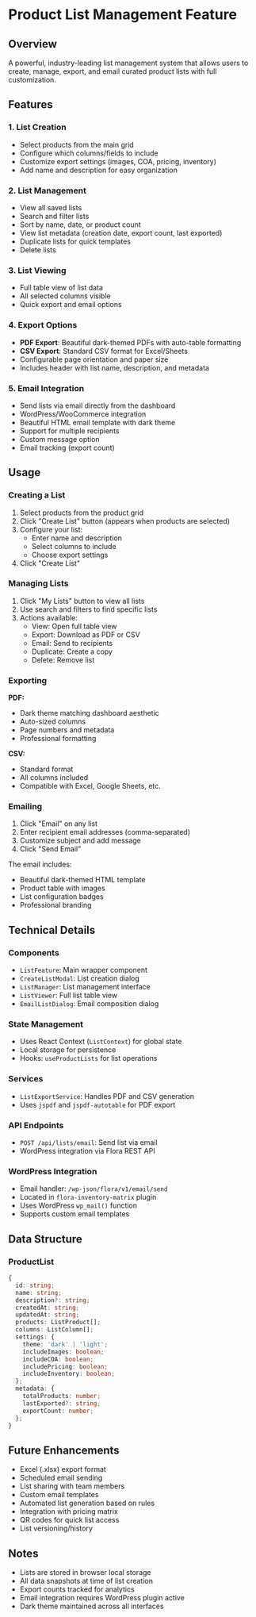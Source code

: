 # Product List Management Feature

## Overview

A powerful, industry-leading list management system that allows users to create, manage, export, and email curated product lists with full customization.

## Features

### 1. **List Creation**
- Select products from the main grid
- Configure which columns/fields to include
- Customize export settings (images, COA, pricing, inventory)
- Add name and description for easy organization

### 2. **List Management**
- View all saved lists
- Search and filter lists
- Sort by name, date, or product count
- View list metadata (creation date, export count, last exported)
- Duplicate lists for quick templates
- Delete lists

### 3. **List Viewing**
- Full table view of list data
- All selected columns visible
- Quick export and email options

### 4. **Export Options**
- **PDF Export**: Beautiful dark-themed PDFs with auto-table formatting
- **CSV Export**: Standard CSV format for Excel/Sheets
- Configurable page orientation and paper size
- Includes header with list name, description, and metadata

### 5. **Email Integration**
- Send lists via email directly from the dashboard
- WordPress/WooCommerce integration
- Beautiful HTML email template with dark theme
- Support for multiple recipients
- Custom message option
- Email tracking (export count)

## Usage

### Creating a List

1. Select products from the product grid
2. Click "Create List" button (appears when products are selected)
3. Configure your list:
   - Enter name and description
   - Select columns to include
   - Choose export settings
4. Click "Create List"

### Managing Lists

1. Click "My Lists" button to view all lists
2. Use search and filters to find specific lists
3. Actions available:
   - View: Open full table view
   - Export: Download as PDF or CSV
   - Email: Send to recipients
   - Duplicate: Create a copy
   - Delete: Remove list

### Exporting

**PDF:**
- Dark theme matching dashboard aesthetic
- Auto-sized columns
- Page numbers and metadata
- Professional formatting

**CSV:**
- Standard format
- All columns included
- Compatible with Excel, Google Sheets, etc.

### Emailing

1. Click "Email" on any list
2. Enter recipient email addresses (comma-separated)
3. Customize subject and add message
4. Click "Send Email"

The email includes:
- Beautiful dark-themed HTML template
- Product table with images
- List configuration badges
- Professional branding

## Technical Details

### Components

- `ListFeature`: Main wrapper component
- `CreateListModal`: List creation dialog
- `ListManager`: List management interface
- `ListViewer`: Full list table view
- `EmailListDialog`: Email composition dialog

### State Management

- Uses React Context (`ListContext`) for global state
- Local storage for persistence
- Hooks: `useProductLists` for list operations

### Services

- `ListExportService`: Handles PDF and CSV generation
- Uses `jspdf` and `jspdf-autotable` for PDF export

### API Endpoints

- `POST /api/lists/email`: Send list via email
- WordPress integration via Flora REST API

### WordPress Integration

- Email handler: `/wp-json/flora/v1/email/send`
- Located in `flora-inventory-matrix` plugin
- Uses WordPress `wp_mail()` function
- Supports custom email templates

## Data Structure

### ProductList
```typescript
{
  id: string;
  name: string;
  description?: string;
  createdAt: string;
  updatedAt: string;
  products: ListProduct[];
  columns: ListColumn[];
  settings: {
    theme: 'dark' | 'light';
    includeImages: boolean;
    includeCOA: boolean;
    includePricing: boolean;
    includeInventory: boolean;
  };
  metadata: {
    totalProducts: number;
    lastExported?: string;
    exportCount: number;
  };
}
```

## Future Enhancements

- Excel (.xlsx) export format
- Scheduled email sending
- List sharing with team members
- Custom email templates
- Automated list generation based on rules
- Integration with pricing matrix
- QR codes for quick list access
- List versioning/history

## Notes

- Lists are stored in browser local storage
- All data snapshots at time of list creation
- Export counts tracked for analytics
- Email integration requires WordPress plugin active
- Dark theme maintained across all interfaces

